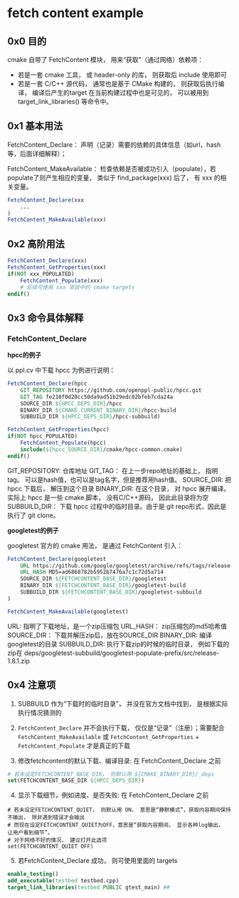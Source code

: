 # fetch content example

## 0x0 目的
cmake 自带了 FetchContent 模块， 用来“获取”（通过网络）依赖项：
- 若是一套 cmake 工具， 或 header-only 的库， 则获取后 include 使用即可
- 若是一套 C/C++ 源代码， 通常也是基于 CMake 构建的， 则获取后执行编译， 编译后产生的target 在当前构建过程中也是可见的， 可以被用到 target_link_libraries() 等命令中。

## 0x1 基本用法
FetchContent_Declare： 声明（记录）需要的依赖的具体信息（如url，hash等，后面详细解释）；

FetchContent_MakeAvailable： 检查依赖是否被成功引入（populate），若populate了则产生相应的变量， 类似于 find_package(xxx) 后了， 有 xxx 的相关变量。

```cmake
FetchContent_Declare(xxx
    ...
)
FetchContent_MakeAvailable(xxx)
```

## 0x2 高阶用法
```cmake
FetchContent_Declare(xxx)
FetchContent_GetProperties(xxx)
if(NOT xxx_POPULATED)
    FetchContent_Populate(xxx)
    # 后续可使用 xxx 项目中的 cmake targets
endif()
```

## 0x3 命令具体解释

### FetchContent_Declare

**hpcc的例子**

以 ppl.cv 中下载 hpcc 为例进行说明：
```cmake
FetchContent_Declare(hpcc
    GIT_REPOSITORY https://github.com/openppl-public/hpcc.git
    GIT_TAG fe210f0d20cc50da9ad51b29edc02bfeb7cda24a
    SOURCE_DIR ${HPCC_DEPS_DIR}/hpcc
    BINARY_DIR ${CMAKE_CURRENT_BINARY_DIR}/hpcc-build
    SUBBUILD_DIR ${HPCC_DEPS_DIR}/hpcc-subbuild)

FetchContent_GetProperties(hpcc)
if(NOT hpcc_POPULATED)
    FetchContent_Populate(hpcc)
    include(${hpcc_SOURCE_DIR}/cmake/hpcc-common.cmake)
endif()
```

GIT_REPOSITORY: 仓库地址
GIT_TAG： 在上一步repo地址的基础上， 指明 tag。 可以是hash值，也可以是tag名字，但是推荐用hash值。
SOURCE_DIR: 把 hpcc 下载后， 解压到这个目录
BINARY_DIR: 在这个目录， 对 hpcc 展开编译。实际上 hpcc 是一些 cmake 脚本， 没有C/C++源码， 因此此目录将为空
SUBBUILD_DIR： 下载 hpcc 过程中的临时目录。由于是 git repo形式，因此是执行了 git clone。


**googletest的例子**

googletest 官方的 cmake 用法， 是通过 FetchContent 引入：
```cmake
FetchContent_Declare(googletest
    URL https://github.com/google/googletest/archive/refs/tags/release-1.8.1.zip
    URL_HASH MD5=ad6868782b5952b7476a7c1c72d5a714
    SOURCE_DIR ${FETCHCONTENT_BASE_DIR}/googletest
    BINARY_DIR ${FETCHCONTENT_BASE_DIR}/googletest-build
    SUBBUILD_DIR ${FETCHCONTENT_BASE_DIR}/googletest-subbuild
)

FetchContent_MakeAvailable(googletest)
```
URL: 指明了下载地址，是一个zip压缩包
URL_HASH： zip压缩包的md5哈希值
SOURCE_DIR： 下载并解压zip后，放在SOURCE_DIR
BINARY_DIR: 编译googletest的目录
SUBBUILD_DIR: 执行下载zip的时候的临时目录， 例如下载的zip在 deps/googletest-subbuild/googletest-populate-prefix/src/release-1.8.1.zip

## 0x4 注意项
1. SUBBUILD 作为“下载时的临时目录”， 并没在官方文档中找到， 是根据实际执行情况猜测的

2. `FetchContent_Declare` 并不会执行下载， 仅仅是“记录”（注册）；需要配合 `FetchContent_MakeAvailable` 或 `FetchContent_GetProperties` + `FetchContent_Populate` 才是真正的下载

3. 修改fetchcontent的默认下载、编译目录: 在 FetchContent_Declare 之前
```cmake
# 若未设定FETCHCONTENT_BASE_DIR， 则默认用 ${CMAKE_BINARY_DIR}/_deps
set(FETCHCONTENT_BASE_DIR ${HPCC_DEPS_DIR})
```

4. 显示下载细节，例如进度、是否失败: 在 FetchContent_Declare 之前
```
# 若未设定FETCHCONTENT_QUIET， 则默认用 ON， 意思是“静默模式”，获取内容期间保持不输出， 除非遇到错误才会输出
# 而现在设定FETCHCONTENT_QUIET为OFF，意思是“获取内容期间， 显示各种log输出， 让用户看到细节”。
# 对于网络不好的情况， 建议打开此选项
set(FETCHCONTENT_QUIET OFF)
```

5. 若FetchContent_Declare 成功， 则可使用里面的 targets
```cmake
enable_testing()
add_executable(testbed testbed.cpp)
target_link_libraries(testbed PUBLIC gtest_main) ##
```